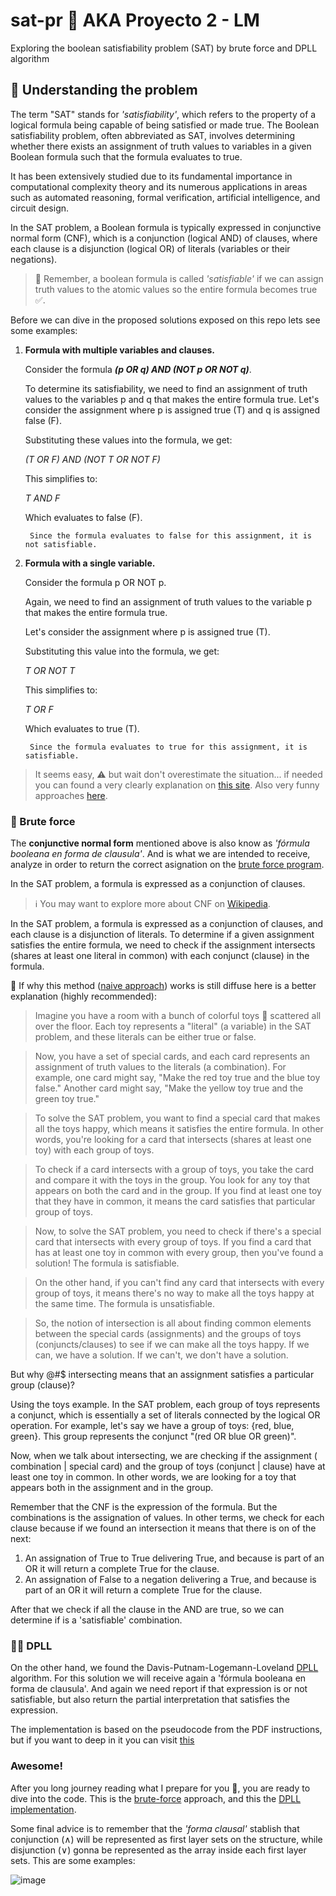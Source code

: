 # sat-pr 👾 AKA Proyecto 2 - LM

Exploring the boolean satisfiability problem (SAT) by brute force and DPLL algorithm

## 🧐 Understanding the problem

The term "SAT" stands for *'satisfiability'*, which refers to the property of a logical formula being capable of being satisfied or made true. The Boolean satisfiability problem, often abbreviated as SAT, involves determining whether there exists an assignment of truth values to variables in a given Boolean formula such that the formula evaluates to true. 

It has been extensively studied due to its fundamental importance in computational complexity theory and its numerous applications in areas such as automated reasoning, formal verification, artificial intelligence, and circuit design.

In the SAT problem, a Boolean formula is typically expressed in conjunctive normal form (CNF), which is a conjunction (logical AND) of clauses, where each clause is a disjunction (logical OR) of literals (variables or their negations).

> 🧠 Remember, a boolean formula is called *'satisfiable'* if we can assign truth values to the atomic values so the entire formula becomes true ✅.

Before we can dive in the proposed solutions exposed on this repo lets see some examples:

1. **Formula with multiple variables and clauses.**

    Consider the formula ***(p OR q) AND (NOT p OR NOT q)***.
    
    To determine its satisfiability, we need to find an assignment of truth values to the variables p and q that makes the entire formula true. Let's consider the assignment where p is assigned true (T) and q is assigned false (F).

    Substituting these values into the formula, we get:
    
    *(T OR F) AND (NOT T OR NOT F)*

    This simplifies to:

    *T AND F*

    Which evaluates to false (F).

        Since the formula evaluates to false for this assignment, it is not satisfiable.

2. **Formula with a single variable.**

    Consider the formula p OR NOT p. 
    
    Again, we need to find an assignment of truth values to the variable p that makes the entire formula true.

    Let's consider the assignment where p is assigned true (T).

    Substituting this value into the formula, we get:

    *T OR NOT T*

    This simplifies to:

    *T OR F*

    Which evaluates to true (T).

        Since the formula evaluates to true for this assignment, it is satisfiable.

> It seems easy, ⚠️ but wait don't overestimate the situation... if needed you can found a very clearly explanation on [this site](https://davefernig.com/2018/05/07/solving-sat-in-python/). Also very funny approaches [here](https://math.stackexchange.com/questions/86210/what-is-the-3-sat-problem).

### 🦾 Brute force

The **conjunctive normal form** mentioned above is also know as *'fórmula booleana en forma de clausula'*. And is what we are intended to receive, analyze in order to return the correct asignation on the [brute force program](./brute-force/).  

In the SAT problem, a formula is expressed as a conjunction of clauses.

> ℹ️ You may want to explore more about CNF on [Wikipedia](https://es.wikipedia.org/wiki/Forma_normal_conjuntiva).

In the SAT problem, a formula is expressed as a conjunction of clauses, and each clause is a disjunction of literals. To determine if a given assignment satisfies the entire formula, we need to check if the assignment intersects (shares at least one literal in common) with each conjunct (clause) in the formula.

🛑 If why this method ([naive approach](https://www.cs.rice.edu/~vardi/comp409/lec9.pdf)) works is still diffuse here is a better explanation (highly recommended):

> Imagine you have a room with a bunch of colorful toys 🧸 scattered all over the floor. Each toy represents a "literal" (a variable) in the SAT problem, and these literals can be either true or false.

> Now, you have a set of special cards, and each card represents an assignment of truth values to the literals (a combination). For example, one card might say, "Make the red toy true and the blue toy false." Another card might say, "Make the yellow toy true and the green toy true."

> To solve the SAT problem, you want to find a special card that makes all the toys happy, which means it satisfies the entire formula. In other words, you're looking for a card that intersects (shares at least one toy) with each group of toys.

> To check if a card intersects with a group of toys, you take the card and compare it with the toys in the group. You look for any toy that appears on both the card and in the group. If you find at least one toy that they have in common, it means the card satisfies that particular group of toys.

> Now, to solve the SAT problem, you need to check if there's a special card that intersects with every group of toys. If you find a card that has at least one toy in common with every group, then you've found a solution! The formula is satisfiable.

> On the other hand, if you can't find any card that intersects with every group of toys, it means there's no way to make all the toys happy at the same time. The formula is unsatisfiable.

> So, the notion of intersection is all about finding common elements between the special cards (assignments) and the groups of toys (conjuncts/clauses) to see if we can make all the toys happy. If we can, we have a solution. If we can't, we don't have a solution.

But why @#$ intersecting means that an assignment satisfies a particular group (clause)? 

Using the toys example. In the SAT problem, each group of toys represents a conjunct, which is essentially a set of literals connected by the logical OR operation. For example, let's say we have a group of toys: {red, blue, green}. This group represents the conjunct "(red OR blue OR green)".

Now, when we talk about intersecting, we are checking if the assignment ( combination | special card) and the group of toys (conjunct | clause) have at least one toy in common. In other words, we are looking for a toy that appears both in the assignment and in the group.

Remember that the CNF is the expression of the formula. But the combinations is the assignation of values. In other terms, we check for each clause because if we found an intersection it means that there is on of the next:

1. An assignation of True to True delivering True, and because is part of an OR it will return a complete True for the clause.
2. An assignation of False to a negation delivering a True, and because is part of an OR it will return a complete True for the clause.

After that we check if all the clause in the AND are true, so we can determine if is a 'satisfiable' combination.

### 👩‍💻 DPLL

On the other hand, we found the Davis-Putnam-Logemann-Loveland [DPLL](https://en.wikipedia.org/wiki/DPLL_algorithm) algorithm. For this solution we will receive again a 'fórmula booleana en forma de clausula'. And again we need report if that expression is or not satisfiable, but also return the partial interpretation that satisfies the expression.

The implementation is based on the pseudocode from the PDF instructions, but if you want to deep in it you can visit [this](https://math.stackexchange.com/questions/96080/in-satisfiability-what-is-the-difference-between-the-empty-clause-and-the-empty/96097#96097)

### Awesome!

After you long journey reading what I prepare for you 🤗, you are ready to dive into the code. This is the [brute-force](./brute.py) approach, and this the [DPLL implementation](./dpll.py). 

Some final advice is to remember that the *'forma clausal'* stablish that conjunction (∧) will be represented as first layer sets on the structure, while disjunction (∨) gonna be represented as the array inside each first layer sets. This are some examples:

![image](https://github.com/chamale-rac/sat-pr/assets/63200593/86d98ae5-624b-49d2-a6f9-ba598c309682)

